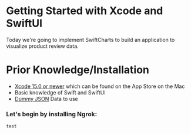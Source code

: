 # Getting Started with Xcode and SwiftUI

Today we're going to implement SwiftCharts to build an application to visualize product review data.

# Prior Knowledge/Installation
 - [Xcode 15.0 or newer](https://developer.apple.com/xcode/) which can be found on the App Store on the Mac
 - Basic knowledge of Swift and SwiftUI
 - [Dummy JSON](https://dummyjson.com/products) Data to use


### Let's begin by installing Ngrok:
``` 
test
```



